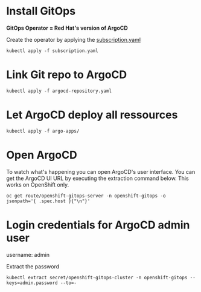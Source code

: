 # Install GitOps

**GitOps Operator = Red Hat's version of ArgoCD**

Create the operator by applying the [subscription.yaml](subscription.yaml)

```
kubectl apply -f subscription.yaml
```

# Link Git repo to ArgoCD

```
kubectl apply -f argocd-repository.yaml
```

# Let ArgoCD deploy all ressources

```
kubectl apply -f argo-apps/
```

# Open ArgoCD

To watch what's happening you can open ArgoCD's user interface. You can get the ArgoCD UI URL by executing the extraction command below. This works on OpenShift only.

```
oc get route/openshift-gitops-server -n openshift-gitops -o jsonpath='{ .spec.host }{"\n"}'
```

# Login credentials for ArgoCD admin user

username: admin

Extract the password

```
kubectl extract secret/openshift-gitops-cluster -n openshift-gitops --keys=admin.password --to=-
```
